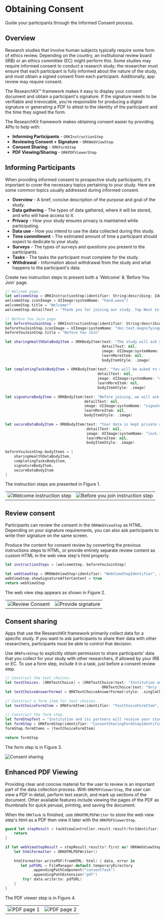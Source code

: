 # Obtaining Consent

Guide your participants through the Informed Consent process.

## Overview

Research studies that involve human subjects typically require some form of ethics review. Depending on the country, an institutional review board (IRB) or an ethics committee (EC) might perform this. Some studies may require informed consent to conduct a research study; the researcher must ensure that each participant is fully informed about the nature of the study, and must obtain a signed consent from each participant. Additionally, app review may require consent.

The ResearchKit™ framework makes it easy to display your consent document and obtain a participant's signature. If the signature needs to be verifiable and irrevocable, you're responsible for producing a digital signature or generating a PDF to attest to the identity of the participant and the time they signed the form.

The ResearchKit framework makes obtaining consent easier by providing APIs to help with:

- **Informing Participants** - `ORKInstructionStep`
- **Reviewing Consent + Signature** - `ORKWebViewStep`
- **Consent Sharing** - `ORKFormStep`
- **PDF Viewing/Sharing** - `ORKPDFViewerStep`


## Informing Participants

When providing informed consent to prospective study participants, it's important to cover the necessary topics pertaining to your study. Here are some common topics usually addressed during informed consent.

- **Overview** - A brief, concise description of the purpose and goal of the study.
- **Data gathering** - The types of data gathered, where it will be stored, and who will have access to it.
- **Privacy** - How your study ensures privacy is maintained while participating.
- **Data use** - How you intend to use the data collected during this study. 
- **Time commitment** - The estimated amount of time a participant should expect to dedicate to your study.
- **Surveys** - The types of surveys and questions you present to the participants.
- **Tasks** - The tasks the participant must complete for the study.
- **Withdrawal** - Information about withdrawal from the study and what happens to the participant's data.  


Create two instruction steps to present both a 'Welcome' & 'Before You Join' page.

```swift
// Welcome page.
let welcomeStep = ORKInstructionStep(identifier: String(describing: Identifier.consentWelcomeInstructionStep))
welcomeStep.iconImage = UIImage(systemName: "hand.wave")
welcomeStep.title = "Welcome!"
welcomeStep.detailText = "Thank you for joining our study. Tap Next to learn more before signing up."
        
// Before You Join page.
let beforeYouJoinStep = ORKInstructionStep(identifier: String(describing: Identifier.informedConsentInstructionStep))
beforeYouJoinStep.iconImage = UIImage(systemName: "doc.text.magnifyingglass")
beforeYouJoinStep.title = "Before You Join"
        
let sharingHealthDataBodyItem = ORKBodyItem(text: "The study will ask you to share some of your Health data.",
                                            detailText: nil,
                                            image: UIImage(systemName: "heart.fill"),
                                            learnMoreItem: nil,
                                            bodyItemStyle: .image)
        
let completingTasksBodyItem = ORKBodyItem(text: "You will be asked to complete various tasks over the duration of the study.",
                                          detailText: nil,
                                          image: UIImage(systemName: "checkmark.circle.fill"),
                                          learnMoreItem: nil,
                                          bodyItemStyle: .image)
        
let signatureBodyItem = ORKBodyItem(text: "Before joining, we will ask you to sign an informed consent document.",
                                    detailText: nil,
                                    image: UIImage(systemName: "signature"),
                                    learnMoreItem: nil,
                                    bodyItemStyle: .image)
        
let secureDataBodyItem = ORKBodyItem(text: "Your data is kept private and secure.",
                                     detailText: nil,
                                     image: UIImage(systemName: "lock.fill"),
                                     learnMoreItem: nil,
                                     bodyItemStyle: .image)
        
beforeYouJoinStep.bodyItems = [
    sharingHealthDataBodyItem,
    completingTasksBodyItem,
    signatureBodyItem,
    secureDataBodyItem
]
```

The instruction steps are presented in Figure 1.

|   |   |
|---|---|
| ![Welcome instruction step](obtaining-consent-welcome-step) | ![Before you join instruction step](obtaining-consent-before-you-join-step) |

## Review consent

Participants can review the consent in the ``ORKWebViewStep`` as HTML. Depending on your signature requirements, you can also ask participants to write their signature on the same screen.

Produce the content for consent review by converting the previous instructions steps to HTML, or provide entirely separate review content as custom HTML in the web view step's html property.

```swift
let instructionSteps = [welcomeStep, beforeYouJoinStep]
        
let webViewStep = ORKWebViewStep(identifier: "WebViewStepIdentifier", instructionSteps: instructionSteps)
webViewStep.showSignatureAfterContent = true
return webViewStep
```
The web view step appears as shown in Figure 2.

|   |   |
|---|---|
| ![Review Consent](obtaining-consent-review-1) | ![Provide signature](obtaining-consent-review-2) |

## Consent sharing

Apps that use the ResearchKit framework primarily collect data for a specific study. If you want to ask participants to share their data with other researchers, participants must be able to control that decision.

Use ``ORKFormStep`` to explicitly obtain permission to share participants' data that you collect for your study with other researchers, if allowed by your IRB or EC. To use a form step, include it in a task, just before a consent review step.

```swift
// Construct the text choices.
let textChoices: [ORKTextChoice] = [ORKTextChoice(text: "Institution and qualified researchers worldwide", value: 1 as NSNumber),
                                            ORKTextChoice(text: "Only institution and its partners", value: 2 as NSNumber)]
let textChoiceAnswerFormat = ORKTextChoiceAnswerFormat(style: .singleChoice, textChoices: textChoices)
        
// Construct a form item for text choices.
let textChoiceFormItem = ORKFormItem(identifier: "TextChoiceFormItem", text: "Who would you like to share your data with?", answerFormat: textChoiceAnswerFormat)
        
// Construct the form step.
let formStepText = "Institution and its partners will receive your study data from your participation in this study.\n \nSharing your coded study data more broadly (without information such as your name) may benefit this and future research."    
let formStep = ORKFormStep(identifier: "ConsentSharingFormStepIdentifier", title: "Sharing Options", text: formStepText)
formStep.formItems = [textChoiceFormItem]
        
return formStep
```

The form step is in Figure 3.

![Consent sharing](obtaining-consent-sharing)

## Enhanced PDF Viewing

Providing clear and concise material for the user to review is an important part of the data collection process. With ``ORKPDFViewerStep``, the user can view a PDF in detail, perform text search, and mark up sections of the document. Other available features include viewing the pages of the PDF as thumbnails for quick perusal, printing, and saving the document.

When the ``ORKTask`` is finished, use ``ORKHTMLPDFWriter`` to store the web view step's html as a PDF then view it later with the ``ORKPDFViewerStep``.

```swift
guard let stepResult = taskViewController.result.result(forIdentifier: "WebViewStepIdentifier") as? ORKStepResult else {
	return
}
        
if let webViewStepResult = stepResult.results?.first as? ORKWebViewStepResult, let html = webViewStepResult.htmlWithSignature {
	let htmlFormatter = ORKHTMLPDFWriter()
            
    htmlFormatter.writePDF(fromHTML: html) { data, error in
       let pdfURL = FileManager.default.temporaryDirectory
            .appendingPathComponent("consentTask")
            .appendingPathExtension("pdf")
        try? data.write(to: pdfURL)
    }
}
```

The PDF viewer step is in Figure 4.

|   |   |
|---|---|
| ![PDF page 1](obtaining-consent-pdf-1) | ![PDF page 2](obtaining-consent-pdf-2) |
